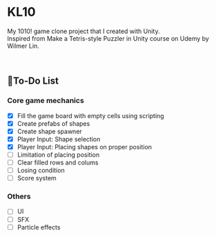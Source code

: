 # KL10
My 1010! game clone project that I created with Unity.<br>
Inspired from Make a Tetris-style Puzzler in Unity course on Udemy by Wilmer Lin.

<br>

## 📝To-Do List
### Core game mechanics
- [x] Fill the game board with empty cells using scripting
- [x] Create prefabs of shapes
- [x] Create shape spawner
- [x] Player Input: Shape selection
- [x] Player Input: Placing shapes on proper position
- [ ] Limitation of placing position
- [ ] Clear filled rows and colums
- [ ] Losing condition
- [ ] Score system
### Others
- [ ] UI
- [ ] SFX
- [ ] Particle effects
